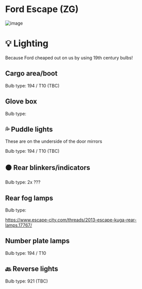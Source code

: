 # Ford Escape (ZG)

![image](https://github.com/SpitFire-666/Ford-Escape-ZG/assets/38451588/b2c82396-418e-437e-a336-bf9ee9b5812d)


# 💡 Lighting
Because Ford cheaped out on us by using 19th century bulbs!

## Cargo area/boot
Bulb type: 194 / T10 (TBC)

## Glove box
Bulb type: 

## 💦 Puddle lights
These are on the underside of the door mirrors

Bulb type: 194 / T10 (TBC)

## 🟠 Rear blinkers/indicators
Bulb type: 2x ???

## Rear fog lamps
Bulb type: 

https://www.escape-city.com/threads/2013-escape-kuga-rear-lamps.17767/


## Number plate lamps
Bulb type: 194 / T10

## 🔙 Reverse lights
Bulb type: 921 (TBC)
